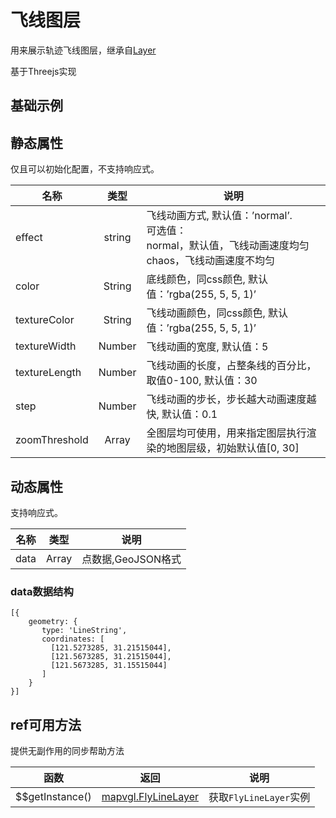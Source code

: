 # 飞线图层
用来展示轨迹飞线图层，继承自[Layer](https://mapv.baidu.com/gl/docs/Layer.html)

基于Threejs实现

## 基础示例

<vuep template="#example"></vuep>

<script v-pre type="text/x-template" id="example">

  <template>
    <div class="bmap-page-container">
      <el-bmap vid="bmapDemo" :zoom="zoom" :center="center" class="bmap-demo">
        <el-bmapv-view>
            <el-bmapv-fly-line-layer :color="color" :texture-color="'#000'" :texture-width="40" :data="data"></el-bmapv-fly-line-layer>
        </el-bmapv-view>
      </el-bmap>
    </div>
  </template>

  <style>
    .bmap-demo {
      height: 300px;
    }
  </style>

  <script>
  
    module.exports = {
      name: 'bmap-page',
      data() {
        
        return {
          count: 1,
          zoom: 14,
          center: [121.5273285, 31.21515044],
          color: 'rgba(232,33,242,1)',
          data: [{
              geometry: {
                  type: 'LineString',
                  coordinates: [
                    [121.5273285, 31.21515044],
                    [121.5673285, 31.21515044],
                    [121.5673285, 31.15515044]
                  ],
              },
              properties: {
              },
              }]
        };
      },
      mounted(){
      },
      methods: {
      }
    };
  </script>

</script>


## 静态属性
仅且可以初始化配置，不支持响应式。

名称 | 类型 | 说明
---|:---:|---
effect | string | 飞线动画方式, 默认值：’normal’. <br/> 可选值：<br/> normal，默认值，飞线动画速度均匀 <br/> chaos，飞线动画速度不均匀
color | String | 底线颜色，同css颜色, 默认值：’rgba(255, 5, 5, 1)’
textureColor | String | 飞线动画颜色，同css颜色, 默认值：’rgba(255, 5, 5, 1)’
textureWidth | Number | 飞线动画的宽度, 默认值：5
textureLength | Number | 飞线动画的长度，占整条线的百分比，取值0-100, 默认值：30
step | Number | 飞线动画的步长，步长越大动画速度越快, 默认值：0.1
zoomThreshold | Array | 全图层均可使用，用来指定图层执行渲染的地图层级，初始默认值[0, 30]

## 动态属性
支持响应式。

名称 | 类型 | 说明
---|---|---|
data | Array  | 点数据,GeoJSON格式
                         
### data数据结构
```
[{
    geometry: {
       type: 'LineString',
       coordinates: [
         [121.5273285, 31.21515044],
         [121.5673285, 31.21515044],
         [121.5673285, 31.15515044]
       ]
    }
}]
```

## ref可用方法
提供无副作用的同步帮助方法

函数 | 返回 | 说明
---|---|---|
$$getInstance() | [mapvgl.FlyLineLayer](https://mapv.baidu.com/gl/docs/FlyLineLayer.html) | 获取`FlyLineLayer`实例
